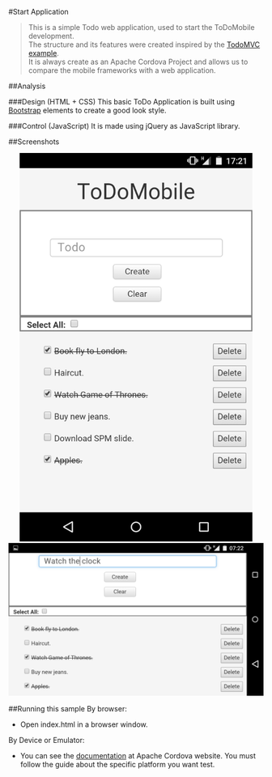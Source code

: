 #Start Application
>This is a simple Todo web application, used to start the ToDoMobile development.  
The structure and its features were created inspired by the [TodoMVC example](http://todomvc.com/).  
It is always create as an Apache Cordova Project and allows us to compare the mobile frameworks with a web application.  


##Analysis

###Design (HTML + CSS)
This basic ToDo Application is built using [Bootstrap](http://getbootstrap.com/) elements to create a good look style.

###Control (JavaScript)
It is made using jQuery as JavaScript library.

##Screenshots
<center>
  <img src=https://github.com/argiolas93/ToDoMobile/raw/master/Other/screenshots/StartVertical.png height=768 />
</center>

<center>
  <img src=https://github.com/argiolas93/ToDoMobile/raw/master/Other/screenshots/StartOrizontal.png />
</center>

##Running this sample
By browser: 

  * Open index.html in a browser window.
  
By Device or Emulator:

  * You can see the [documentation](http://cordova.apache.org/docs/en/4.0.0/guide_platforms_index.md.html#Platform%20Guides) at Apache Cordova website. You must follow the guide about the specific platform you want test.